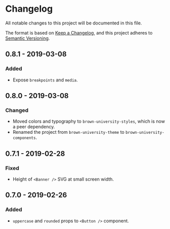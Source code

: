 # Changelog

All notable changes to this project will be documented in this file.

The format is based on [Keep a Changelog](https://keepachangelog.com/en/1.0.0/),
and this project adheres to [Semantic Versioning](https://semver.org/spec/v2.0.0.html).

## 0.8.1 - 2019-03-08

### Added

- Expose `breakpoints` and `media`.

## 0.8.0 - 2019-03-08

### Changed

- Moved colors and typography to `brown-university-styles`, which is now a peer dependency.
- Renamed the project from `brown-university-theme` to `brown-university-components`.

## 0.7.1 - 2019-02-28

### Fixed

- Height of `<Banner />` SVG at small screen width.

## 0.7.0 - 2019-02-26

### Added

- `uppercase` and `rounded` props to `<Button />` component.
